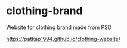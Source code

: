 # clothing-brand
Website for clothing brand made from PSD

https://patkap1994.github.io/clothing-website/
